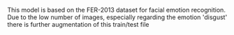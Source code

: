 This model is based on the FER-2013 dataset for facial emotion recognition. 
Due to the low number of images, especially regarding the emotion 'disgust' there is further augmentation of this train/test file
